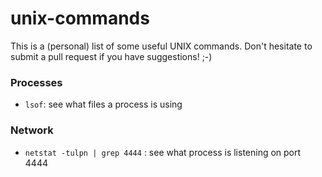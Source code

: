 # unix-commands

This is a (personal) list of some useful UNIX commands. Don't hesitate to submit a pull request if you have suggestions! ;-)

### Processes

- `lsof`: see what files a process is using

### Network

- `netstat -tulpn | grep 4444` : see what process is listening on port 4444

